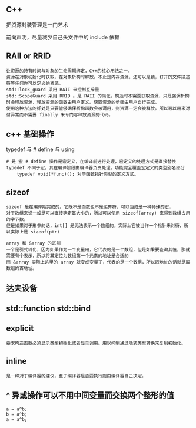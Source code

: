 ## C++

把资源封装管理是一门艺术

前向声明，尽量减少自己头文件中的 include 依赖

## RAII or RRID

    让资源的持有时间与对象的生命周期绑定，C++的核心用法之一。
    资源在对象初始化时获取，在对象析构时释放。不止是内存资源，还可以是锁，打开的文件描述符等任何你可以定义的资源。
    std::lock_guard 采用 RAII 来控制互斥量
    std::ScopeGuard 采用 RRID 。是 RAII 的简化，构造时不需要获取资源，只是强调析构时会释放资源，释放资源的函数由用户定义。获取资源的步骤由用户自行完成。
    使用这种方法的好处是只要能够确保析构函数会被调用，则资源一定会被释放。所以可以用来对付异常而不需要 finally 来专门写释放资源的代码。

## c++ 基础操作

typedef 与 # define 与 using

    # 是 宏 # define 操作是宏定义，在编译前进行处理，宏定义的处理方式是直接替换
    typedef 不同于宏，其在编译阶段由编译器负责处理，功能完全覆盖宏定义的类型别名部分
        typedef void(*func)(); 对于函数指针类型的定义方式。

## sizeof

    sizeof 是在编译期完成的。它既不是函数也不是运算符，可以当成是一种特殊的宏。
    对于数组来说一般是可以直接确定其大小的，所以可以使用 sizeof(array) 来得到数组占用的字节数。
    但是如果对于形参的话，int[] 是无法表示一个数组的，实际上它被当作一个指针来对待，所以实际上是 sizeof(ptr)

    array 和 &array 的区别
    一个是引式转化，因为如果作为一个变量用，它代表的是一个数组，但是如果要查询其值，那就需要有个表示，所以将其定位为数组第一个元素的地址是合适的
    而 &array 实际上这里的 array 就变成变量了，代表的是一个数组，所以取地址的话就是取数组的首地址。

## 达夫设备

## std::function std::bind

## explicit
    要求构造函数必须显示类型初始化或者显示调用。用以抑制通过隐式类型转换来复制初始化。

## inline
    是一种对于编译器的建议，至于编译器是否要执行则由编译器自己决定。

## ^ 异或操作可以不用中间变量而交换两个整形的值
    a = a^b;
    b = a^b;
    a = a^b;
